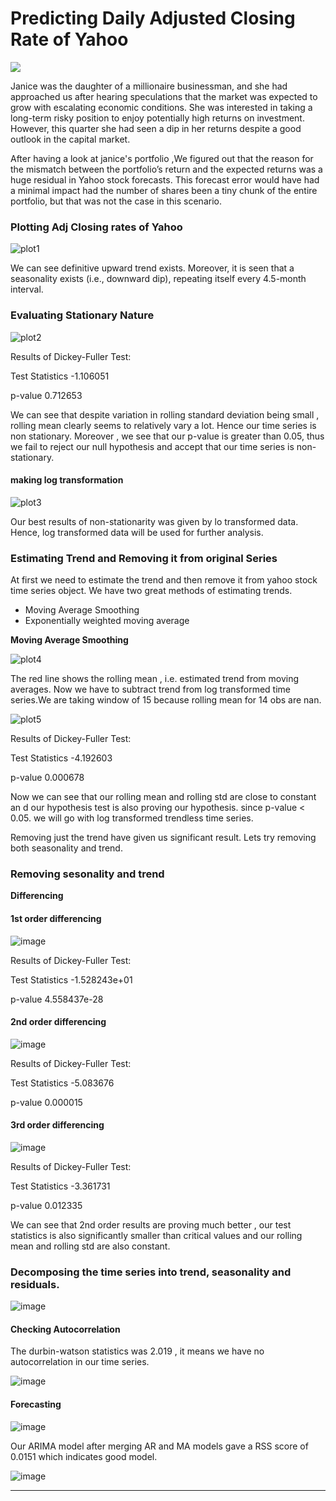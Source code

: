 # Predicting Daily Adjusted Closing Rate of Yahoo

<img src="https://rapidapi.com/blog/wp-content/uploads/2019/09/stock-chart.jpg"></img>

Janice was the daughter of a millionaire
businessman, and she had approached us after hearing speculations that the market
was expected to grow with escalating economic conditions. She was interested in taking
a long-term risky position to enjoy potentially high returns on investment. However, this
quarter she had seen a dip in her returns despite a good outlook in the capital market.


After having a look at janice's portfolio ,We figured
out that the reason for the mismatch between the portfolio’s return and the expected
returns was a huge residual in Yahoo stock forecasts. This forecast error would have had
a minimal impact had the number of shares been a tiny chunk of the entire portfolio, but
that was not the case in this scenario.

### Plotting Adj Closing rates of Yahoo
![plot1](https://user-images.githubusercontent.com/69857637/120366865-ccb09000-c32d-11eb-8543-705aeeee90d5.png)

We can see definitive upward trend exists. Moreover, it is seen that a seasonality exists (i.e., downward dip), repeating itself every 4.5-month interval.

### Evaluating Stationary Nature

![plot2](https://user-images.githubusercontent.com/69857637/120367324-59f3e480-c32e-11eb-9aec-ef9d2700df1d.png)

Results of Dickey-Fuller Test:

Test Statistics                 -1.106051

p-value                          0.712653

We can see that despite variation in rolling standard deviation being small , rolling mean clearly seems to relatively vary a lot. Hence our time series is non stationary. Moreover , we see that our p-value is greater than 0.05, thus we fail to reject our null hypothesis and accept that our time series is non-stationary.

#### making log transformation

![plot3](https://user-images.githubusercontent.com/69857637/120367339-5e200200-c32e-11eb-8ec3-e8908474f457.png)

 Our best results of non-stationarity was given by lo transformed data. Hence, log transformed data will be used for further analysis.
 
### Estimating Trend and Removing it from original Series
 
At first we need to estimate the trend and then remove it from yahoo stock time series object. We have two great methods of estimating trends.

- Moving Average Smoothing
- Exponentially weighted moving average

**Moving Average Smoothing**

![plot4](https://user-images.githubusercontent.com/69857637/120367980-21083f80-c32f-11eb-81fd-4f639ed75cc0.png)

 The red line shows the rolling mean , i.e. estimated trend from moving averages. Now we have to subtract trend from log transformed time series.We are taking window of 15 because rolling mean for 14 obs are nan.
 
 ![plot5](https://user-images.githubusercontent.com/69857637/120368073-409f6800-c32f-11eb-8a11-b876a014e473.png)

Results of Dickey-Fuller Test:

Test Statistics                 -4.192603

p-value                          0.000678


Now we can see that our rolling mean and rolling std are close to constant an d our hypothesis test is also proving our hypothesis. since p-value < 0.05.
we will go with log transformed trendless time series.

Removing just the trend have given us significant result. Lets try removing both seasonality and trend.

### Removing sesonality and trend

**Differencing**

#### 1st order differencing
![image](https://user-images.githubusercontent.com/69857637/120368393-a390ff00-c32f-11eb-8ef0-c28be61f856a.png)

Results of Dickey-Fuller Test:

Test Statistics               -1.528243e+01

p-value                        4.558437e-28


#### 2nd order differencing

![image](https://user-images.githubusercontent.com/69857637/120368580-daffab80-c32f-11eb-8218-7c64265fa6f2.png)

Results of Dickey-Fuller Test:

Test Statistics                 -5.083676

p-value                          0.000015

#### 3rd order differencing

![image](https://user-images.githubusercontent.com/69857637/120368747-126e5800-c330-11eb-917c-85541930740b.png)

Results of Dickey-Fuller Test:

Test Statistics                 -3.361731

p-value                          0.012335

We can see that 2nd order results are proving much better , our test statistics is also significantly smaller than critical values and our rolling mean and rolling std are also constant.

### Decomposing the time series into trend, seasonality and residuals.

![image](https://user-images.githubusercontent.com/69857637/120368854-32058080-c330-11eb-80bb-1d39d6c5d2da.png)

#### Checking Autocorrelation

The durbin-watson statistics was 2.019 , it means we have no autocorrelation in our time series.

![image](https://user-images.githubusercontent.com/69857637/120368983-54979980-c330-11eb-8afb-038b661edbfd.png)

#### Forecasting

![image](https://user-images.githubusercontent.com/69857637/120369259-a3ddca00-c330-11eb-9ec5-99c0457b1fd3.png)


Our ARIMA model after merging AR and MA models gave a RSS score of 0.0151 which indicates good model.

![image](https://user-images.githubusercontent.com/69857637/120369401-d687c280-c330-11eb-8101-2335017df2ad.png)

------------------------------------------------------------------------------------------------------------------------------------------------------------------










